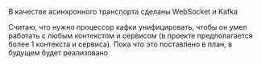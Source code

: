 В качестве асинхронного транспорта сделаны WebSocket и Kafka

Считаю, что нужно процессор кафки унифицировать, чтобы он умел работать с любым контекстом и сервисом (в проекте предполагается
более 1 контекста и сервиса). Пока что это поставлено в план, в будущем будет реализовано 